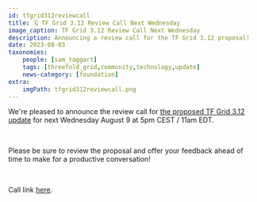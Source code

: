 ```yaml
---
id: tfgrid312reviewcall
title: 🗓 TF Grid 3.12 Review Call Next Wednesday
image_caption: TF Grid 3.12 Review Call Next Wednesday
description: Announcing a review call for the TF Grid 3.12 proposal!
date: 2023-08-03
taxonomies:
    people: [sam_taggart]
    tags: [threefold_grid,community,technology,update]
    news-category: [foundation]
extra:
    imgPath: tfgrid312reviewcall.png
---
```


We're pleased to announce the review call for [the proposed TF Grid 3.12 update](https://forum.threefold.io/t/tfgrid-3-12-proposal-and-discussion/4031) for next Wednesday August 9 at 5pm CEST / 11am EDT.

<br/>

Please be sure to review the proposal and offer your feedback ahead of time to make for a productive conversation!

<br/>

Call link [here](https://bit.ly/tfcommunitycall).